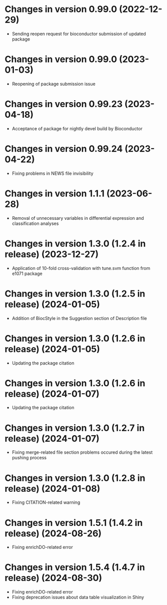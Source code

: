 # Changes in version 0.99.0 (2022-12-29)
+ Sending reopen request for bioconductor submission of updated package

# Changes in version 0.99.0 (2023-01-03)
+ Reopening of package submission issue

# Changes in version 0.99.23 (2023-04-18)
+ Acceptance of package for nightly devel build by Bioconductor

# Changes in version 0.99.24 (2023-04-22)
+ Fixing problems in NEWS file invisibility

# Changes in version 1.1.1 (2023-06-28)
+ Removal of unnecessary variables in differential expression and classification analyses

# Changes in version 1.3.0 (1.2.4 in release) (2023-12-27)
+ Application of 10-fold cross-validation with tune.svm function from e1071 package 

# Changes in version 1.3.0 (1.2.5 in release) (2024-01-05)
+ Addition of BiocStyle in the Suggestion section of Description file

# Changes in version 1.3.0 (1.2.6 in release) (2024-01-05)
+ Updating the package citation

# Changes in version 1.3.0 (1.2.6 in release) (2024-01-07)
+ Updating the package citation

# Changes in version 1.3.0 (1.2.7 in release) (2024-01-07)
+ Fixing merge-related file section problems occured during the latest pushing process

# Changes in version 1.3.0 (1.2.8 in release) (2024-01-08)
+ Fixing CITATION-related warning

# Changes in version 1.5.1 (1.4.2 in release) (2024-08-26)
+ Fixing enrichDO-related error 

# Changes in version 1.5.4 (1.4.7 in release) (2024-08-30)
+ Fixing enrichDO-related error
+ Fixing deprecation issues about data table visualization in Shiny